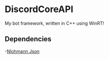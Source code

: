 # DiscordCoreAPI
My bot framework, written in C++ using WinRT!
## Dependencies
-[Nlohmann Json](https://github.com/nlohmann/json)
